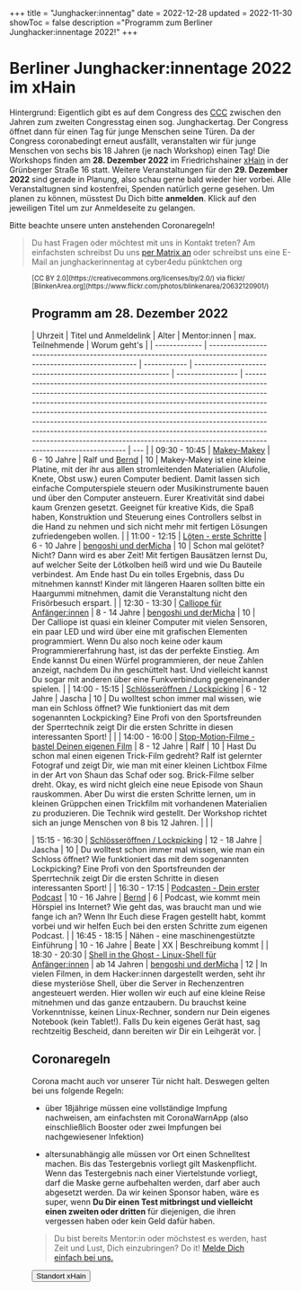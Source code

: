 +++
title = "Junghacker:innentag"
date = 2022-12-28
updated = 2022-11-30
showToc = false
description ="Programm zum Berliner Junghacker:innentage 2022!"
+++

<script lang="ts">
    import Button from '$lib/components/Button.svelte';
    import Figure from '$lib/components/Figure.svelte';
    import UserRectangle from "phosphor-svelte/lib/UserRectangle";
</script>

# Berliner Junghacker:innentage 2022 im xHain

Hintergrund: Eigentlich gibt es auf dem Congress des [CCC](https://ccc.de) zwischen den Jahren zum zweiten Congresstag einen sog. Junghackertag. Der Congress öffnet dann für einen Tag für junge Menschen seine Türen. Da der Congress coronabedingt erneut ausfällt, veranstalten wir für junge Menschen von sechs bis 18 Jahren (je nach Workshop) einen Tag! Die Workshops finden am **28. Dezember 2022** im Friedrichshainer [xHain](https://x-hain.de/de/) in der Grünberger Straße 16 statt. Weitere Veranstaltungen für den **29. Dezember 2022** sind gerade in Planung, also schau gerne bald wieder hier vorbei. Alle Veranstaltugnen sind kostenfrei, Spenden natürlich gerne gesehen. Um planen zu können, müsstest Du Dich bitte **anmelden**. Klick auf den jeweiligen Titel um zur Anmeldeseite zu gelangen.

Bitte beachte unsere unten anstehenden Coronaregeln!

> Du hast Fragen oder möchtest mit uns in Kontakt treten? Am einfachsten schreibst Du uns [per Matrix an](https://matrix.to/#/#junghackerinnentag:x-hain.de) oder schreibst uns eine E-Mail an junghackerinnentag at cyber4edu pünktchen org

<Figure src="/images/future-hacker.jpg" alt="Junghacker:in bei der Arbeit" />
<small>
[CC BY 2.0](https://creativecommons.org/licenses/by/2.0/) via flickr/ [BlinkenArea.org](https://www.flickr.com/photos/blinkenarea/20632120901/)
</small>

## Programm am 28. Dezember 2022

| Uhrzeit       | Titel und Anmeldelink                                                                                          | Alter        | Mentor:innen                                               | max. Teilnehmende | Worum geht's                                                                                                                                                                                                                                                                                                                                                                                                                                                                                            |
| ------------- | -------------------------------------------------------------------------------------------------------------- | ------------ | ---------------------------------------------------------- | ----------------- | ------------------------------------------------------------------------------------------------------------------------------------------------------------------------------------------------------------------------------------------------------------------------------------------------------------------------------------------------------------------------------------------------------------------------------------------------------------------------------------------------------- | --- |
| 09:30 - 10:45 | [Makey-Makey](https://zen.coderdojo.com/dojos/de/berlin/berlin-mitte-xhain)                                    | 6 - 10 Jahre | Ralf und [Bernd](https://www.wirkstoffradio.de/ueber-uns/) | 10                | Makey-Makey ist eine kleine Platine, mit der ihr aus allen stromleitenden Materialien (Alufolie, Knete, Obst usw.) euren Computer bedient. Damit lassen sich einfache Computerspiele steuern oder Musikinstrumente bauen und über den Computer ansteuern. Eurer Kreativität sind dabei kaum Grenzen gesetzt. Geeignet für kreative Kids, die Spaß haben, Konstruktion und Steuerung eines Controllers selbst in die Hand zu nehmen und sich nicht mehr mit fertigen Lösungen zufriedengeben wollen.     |
| 11:00 - 12:15 | [Löten - erste Schritte](https://zen.coderdojo.com/dojos/de/berlin/berlin-mitte-xhain)                         | 6 - 10 Jahre | [bengoshi und derMicha](https://coderdojo.red/about/)      | 10                | Schon mal gelötet? Nicht? Dann wird es aber Zeit! Mit fertigen Bausätzen lernst Du, auf welcher Seite der Lötkolben heiß wird und wie Du Bauteile verbindest. Am Ende hast Du ein tolles Ergebnis, dass Du mitnehmen kannst! Kinder mit längeren Haaren sollten bitte ein Haargummi mitnehmen, damit die Veranstaltung nicht den Frisörbesuch erspart.                                                                                                                                                  |
| 12:30 - 13:30 | [Calliope für Anfänger:innen](https://zen.coderdojo.com/dojos/de/berlin/berlin-mitte-xhain)                    | 8 - 14 Jahre | [bengoshi und derMicha](https://coderdojo.red/about/)      | 10                | Der Calliope ist quasi ein kleiner Computer mit vielen Sensoren, ein paar LED und wird über eine mit grafischen Elementen programmiert. Wenn Du also noch keine oder kaum Programmiererfahrung hast, ist das der perfekte Einstieg. Am Ende kannst Du einen Würfel programmieren, der neue Zahlen anzeigt, nachdem Du ihn geschüttelt hast. Und vielleicht kannst Du sogar mit anderen über eine Funkverbindung gegeneinander spielen.                                                                  |
| 14:00 - 15:15 | [Schlösseröffnen / Lockpicking](https://zen.coderdojo.com/dojos/de/berlin/berlin-mitte-xhain)                  | 6 - 12 Jahre | Jascha                                                     | 10                | Du wolltest schon immer mal wissen, wie man ein Schloss öffnet? Wie funktioniert das mit dem sogenannten Lockpicking? Eine Profi von den Sportsfreunden der Sperrtechnik zeigt Dir die ersten Schritte in diesen interessanten Sport!                                                                                                                                                                                                                                                                   |     |
| 14:00 - 16:00 | [Stop-Motion-Filme - bastel Deinen eigenen Film](https://zen.coderdojo.com/dojos/de/berlin/berlin-mitte-xhain) | 8 - 12 Jahre | Ralf                                                       | 10                | Hast Du schon mal einen eigenen Trick-Film gedreht? Ralf ist gelernter Fotograf und zeigt Dir, wie man mit einer kleinen Lichtbox Filme in der Art von Shaun das Schaf oder sog. Brick-Filme selber dreht. Okay, es wird nicht gleich eine neue Episode von Shaun rauskommen. Aber Du wirst die ersten Schritte lernen, um in kleinen Grüppchen einen Trickfilm mit vorhandenen Materialien zu produzieren. Die Technik wird gestellt. Der Workshop richtet sich an junge Menschen von 8 bis 12 Jahren. |
|               |

| 15:15 - 16:30 | [Schlösseröffnen / Lockpicking](https://zen.coderdojo.com/dojos/de/berlin/berlin-mitte-xhain) | 12 - 18 Jahre | Jascha | 10 | Du wolltest schon immer mal wissen, wie man ein Schloss öffnet? Wie funktioniert das mit dem sogenannten Lockpicking? Eine Profi von den Sportsfreunden der Sperrtechnik zeigt Dir die ersten Schritte in diesen interessanten Sport! |
| 16:30 - 17:15 | [Podcasten - Dein erster Podcast](https://zen.coderdojo.com/dojos/de/berlin/berlin-mitte-xhain) | 10 - 16 Jahre | [Bernd](https://www.wirkstoffradio.de/ueber-uns/) | 6 | Podcast, wie kommt mein Hörspiel ins Internet? Wie geht das, was braucht man und wie fange ich an? Wenn Ihr Euch diese Fragen gestellt habt, kommt vorbei und wir helfen Euch bei den ersten Schritte zum eigenen Podcast. |
| 16:45 - 18:15 | Nähen - eine maschinengestützte Einführung | 10 - 16 Jahre | Beate | XX | Beschreibung kommt |
| 18:30 - 20:30 | [Shell in the Ghost - Linux-Shell für Anfänger:innen](https://zen.coderdojo.com/dojos/de/berlin/berlin-mitte-xhain) | ab 14 Jahren | [bengoshi und derMicha](https://coderdojo.red/about/) | 12 | In vielen Filmen, in dem Hacker:innen dargestellt werden, seht ihr diese mysteriöse Shell, über die Server in Rechenzentren angesteuert werden. Hier wollen wir euch auf eine kleine Reise mitnehmen und das ganze entzaubern. Du brauchst keine Vorkenntnisse, keinen Linux-Rechner, sondern nur Dein eigenes Notebook (kein Tablet!). Falls Du kein eigenes Gerät hast, sag rechtzeitig Bescheid, dann bereiten wir Dir ein Leihgerät vor. |

## Coronaregeln

Corona macht auch vor unserer Tür nicht halt. Deswegen gelten bei uns folgende Regeln:

- über 18jährige müssen eine vollständige Impfung nachweisen, am einfachsten mit CoronaWarnApp (also einschließlich Booster oder zwei Impfungen bei nachgewiesener Infektion)

- altersunabhängig alle müssen vor Ort einen Schnelltest machen. Bis das Testergebnis vorliegt gilt Maskenpflicht. Wenn das Testergebnis nach einer Viertelstunde vorliegt, darf die Maske gerne aufbehalten werden, darf aber auch abgesetzt werden. Da wir keinen Sponsor haben, wäre es super, wenn **Du Dir einen Test mitbringst und vielleicht einen zweiten oder dritten** für diejenigen, die ihren vergessen haben oder kein Geld dafür haben.

> Du bist bereits Mentor:in oder möchstest es werden, hast Zeit und Lust, Dich einzubringen? Do it! [Melde Dich einfach bei uns.](https://matrix.to/#/#junghackerinnentag:x-hain.de)

<div class="flex justify-center">
    <Button href="https://routing.openstreetmap.de/?z=17&center=52.512803%2C13.449798&loc=52.512790%2C13.449777&hl=de&alt=0&srv=1#">
        <UserRectangle size={24} /> Standort xHain
    </Button>
</div>
